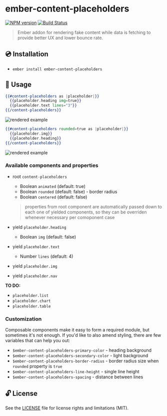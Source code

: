 # ember-content-placeholders

[![NPM version](https://img.shields.io/npm/v/ember-content-placeholders.svg?style=flat)](https://npmjs.org/package/ember-content-placeholders)
[![Build Status](https://travis-ci.org/michalsnik/ember-content-placeholders.svg?branch=master)](https://travis-ci.org/michalsnik/ember-content-placeholders)

> Ember addon for rendering fake content while data is fetching to provide better UX and lower bounce rate.

## :cd: Installation

* `ember install ember-content-placeholders`

## :rocket: Usage

```hbs
{{#content-placeholders as |placeholder|}}
  {{placeholder.heading img=true}}
  {{placeholder.text lines="3"}}
{{/content-placeholders}}
```

![rendered example](https://i.imgur.com/LWfqxUe.png)

```hbs
{{#content-placeholders rounded=true as |placeholder|}}
  {{placeholder.img}}
  {{placeholder.heading}}
{{/content-placeholders}}
```

![rendered example](https://i.imgur.com/NBb6ZB7.png)

### Available components and properties

* root `content-placeholders`
  * Boolean `animated` (default: true)
  * Boolean `rounded` (default: false) - border radius
  * Boolean `centered` (default: false)
  > properties from root component are automatically passed down to each one of yielded components, so they can be overriden whenever necessary per comoponent case


* yield `placeholder.heading`
  * Boolean `img` (default: false)


* yield `placeholder.text`
  * Number `lines` (default: 4)


* yield `placeholder.img`


* yield `placeholder.nav`

**TO DO:**
- `placeholder.list`
- `placeholder.chart`
- `placeholder.table`

### Customization

Composable components make it easy to form a required module, but sometimes it's not enough. If you'd like to also amend styling, there are few variables that can help you out:

* `$ember-content-placeholders-primary-color` - heading background
* `$ember-content-placeholders-secondary-color` - light background
* `$ember-content-placeholders-border-radius` - border radius size when `rounded` property is `true`
* `$ember-content-placeholders-line-height` - single line height
* `$ember-content-placeholders-spacing` - distance between lines

## 🔓 License

See the [LICENSE](LICENSE.md) file for license rights and limitations (MIT).
